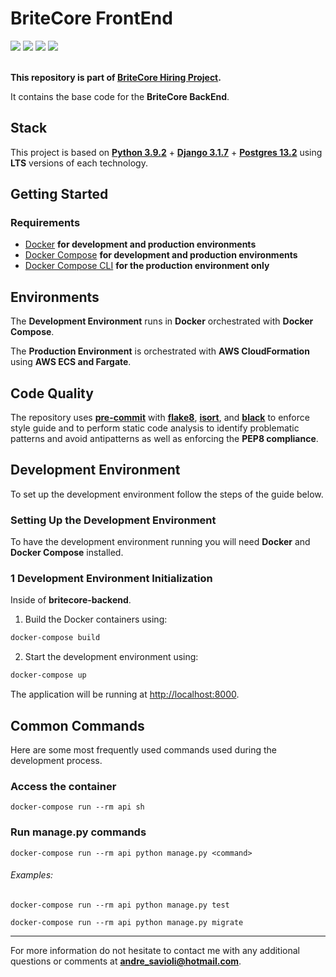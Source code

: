 # BriteCore FrontEnd

<div>
  <span>
    <img src="https://img.shields.io/badge/PEP8-Compliant-20b120.svg">
  </span> 
  <span>
    <img src="https://img.shields.io/badge/lint-flake8-0044ff.svg">
  </span>
  <span>
    <img src="https://img.shields.io/badge/imports-isort-ff3300.svg">
  </span>
  <span>
    <img src="https://img.shields.io/badge/code%20style-black-000000.svg">
  </span>
</div>

</br>

**This repository is part of **[BriteCore Hiring Project](https://github.com/savioli/britecore-hiring-project.git)**.**

It contains the base code for the **BriteCore BackEnd**.

## Stack

This project is based on **[Python 3.9.2](https://apijs.org/)** + **[Django 3.1.7](https://nodejs.org/)** + **[Postgres 13.2](#)** using **LTS** versions of each technology.  

## Getting Started

### **Requirements**
- [Docker](https://docs.docker.com/install/) **for development and production environments**
- [Docker Compose](https://docs.docker.com/compose/install/) **for development and production environments**
- [Docker Compose CLI](https://github.com/docker/compose-cli) **for the production environment only**

## Environments

The **Development Environment** runs in **Docker** orchestrated with **Docker Compose**.  

The **Production Environment** is orchestrated with **AWS CloudFormation** using **AWS ECS and Fargate**.  

## Code Quality

The repository uses **[pre-commit]()** with **[flake8](#)**, **[isort](#)**, and **[black](#)** to enforce style guide and to perform static code analysis to identify problematic patterns and avoid antipatterns as well as enforcing the **PEP8 compliance**.


## Development Environment

To set up the development environment follow the steps of the guide below.

### Setting Up the Development Environment

To have the development environment running you will need **Docker** and **Docker Compose** installed.

### 1 Development Environment Initialization

Inside of **britecore-backend**.

1. Build the Docker containers using:

```bash
docker-compose build
```

2. Start the development environment using:

```bash
docker-compose up
```

The application will be running at [http://localhost:8000](http://localhost:8000).

## Common Commands

Here are some most frequently used commands used during the development process.

### Access the container
```
docker-compose run --rm api sh
```

### Run manage.py commands
```
docker-compose run --rm api python manage.py <command>
```
###### Examples:
```
docker-compose run --rm api python manage.py test
```
```
docker-compose run --rm api python manage.py migrate
```
---

For more information do not hesitate to contact me with any additional questions or comments at **andre_savioli@hotmail.com**.

